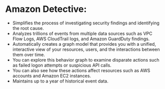 # Amazon Detective:
- Simplifies the process of investigating security findings and identifying the root cause. 
- Analyzes trillions of events from multiple data sources such as VPC Flow Logs, AWS CloudTrail logs, and Amazon GuardDuty findings.
- Automatically creates a graph model that provides you with a unified, interactive view of your resources, users, and the interactions between them over time.
- You can explore this behavior graph to examine disparate actions such as failed logon attempts or suspicious API calls. 
- You can also see how these actions affect resources such as AWS accounts and Amazon EC2 instances. 
- Maintains up to a year of historical event data.
